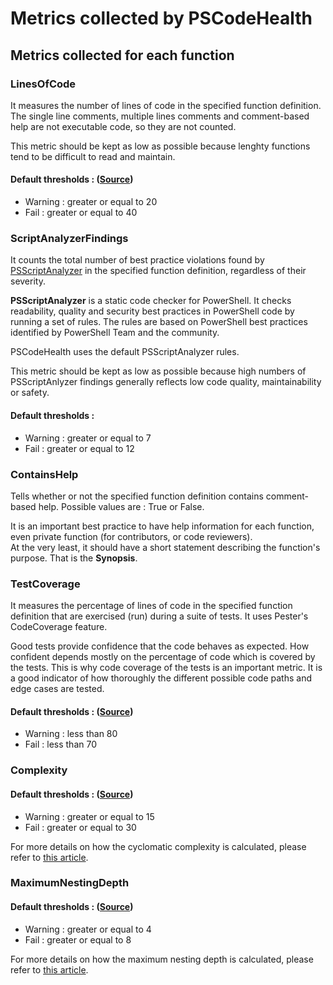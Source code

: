 # Metrics collected by PSCodeHealth

## Metrics collected for each function

### LinesOfCode  
It measures the number of lines of code in the specified function definition.  
The single line comments, multiple lines comments and comment-based help are not executable code, so they are not counted.  

This metric should be kept as low as possible because lenghty functions tend to be difficult to read and maintain.  

#### Default thresholds : ([Source](http://www.ndepend.com/docs/code-metrics#NbLinesOfCode))  
  - Warning : greater or equal to 20  
  - Fail : greater or equal to 40  
           
### ScriptAnalyzerFindings  
It counts the total number of best practice violations found by [PSScriptAnalyzer](https://github.com/PowerShell/PSScriptAnalyzer) in the specified function definition, regardless of their severity.  

**PSScriptAnalyzer** is a static code checker for PowerShell. It checks readability, quality and security best practices in PowerShell code by running a set of rules. The rules are based on PowerShell best practices identified by PowerShell Team and the community.  

PSCodeHealth uses the default PSScriptAnalyzer rules.  

This metric should be kept as low as possible because high numbers of PSScriptAnlyzer findings generally reflects low code quality, maintainability or safety.  

#### Default thresholds :  
  - Warning : greater or equal to 7  
  - Fail : greater or equal to 12  
  
### ContainsHelp  
Tells whether or not the specified function definition contains comment-based help. Possible values are : True or False.  

It is an important best practice to have help information for each function, even private function (for contributors, or code reviewers).  
At the very least, it should have a short statement describing the function's purpose. That is the **Synopsis**.

### TestCoverage  
It measures the percentage of lines of code in the specified function definition that are exercised (run) during a suite of tests. It uses Pester's CodeCoverage feature.  

Good tests provide confidence that the code behaves as expected. How confident depends mostly on the percentage of code which is covered by the tests. This is why code coverage of the tests is an important metric. It is a good indicator of how thoroughly the different possible code paths and edge cases are tested.  

#### Default thresholds : ([Source](https://github.com/PowerShell/DscResources/blob/master/HighQualityModuleGuidelines.md))  
  - Warning : less than 80  
  - Fail : less than 70  

### Complexity  


#### Default thresholds : ([Source](http://www.ndepend.com/docs/code-metrics#CC))  
  - Warning : greater or equal to 15  
  - Fail : greater or equal to 30  

For more details on how the cyclomatic complexity is calculated, please refer to [this article](http://theshellnut.com/measuring-powershell-code-complexity-why-and-how/).

### MaximumNestingDepth  


#### Default thresholds : ([Source](http://www.ndepend.com/docs/code-metrics#ILNestingDepth))  
  - Warning : greater or equal to 4  
  - Fail : greater or equal to 8  

For more details on how the maximum nesting depth is calculated, please refer to [this article](http://theshellnut.com/measuring-powershell-code-complexity-why-and-how/).

